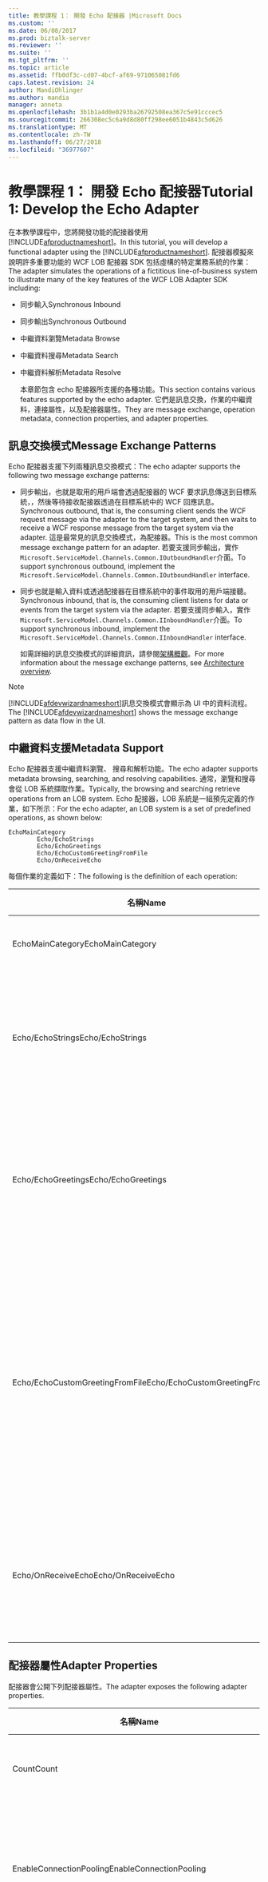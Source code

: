 ```yaml
---
title: 教學課程 1： 開發 Echo 配接器 |Microsoft Docs
ms.custom: ''
ms.date: 06/08/2017
ms.prod: biztalk-server
ms.reviewer: ''
ms.suite: ''
ms.tgt_pltfrm: ''
ms.topic: article
ms.assetid: ffb0df3c-cd07-4bcf-af69-971065081fd6
caps.latest.revision: 24
author: MandiOhlinger
ms.author: mandia
manager: anneta
ms.openlocfilehash: 3b1b1a4d0e0293ba26792508ea367c5e91cccec5
ms.sourcegitcommit: 266308ec5c6a9d8d80ff298ee6051b4843c5d626
ms.translationtype: MT
ms.contentlocale: zh-TW
ms.lasthandoff: 06/27/2018
ms.locfileid: "36977607"
---
```

# <a name="tutorial-1-develop-the-echo-adapter"></a><span data-ttu-id="7275c-102">教學課程 1： 開發 Echo 配接器</span><span class="sxs-lookup"><span data-stu-id="7275c-102">Tutorial 1: Develop the Echo Adapter</span></span>
<span data-ttu-id="7275c-103">在本教學課程中，您將開發功能的配接器使用[!INCLUDE[afproductnameshort](../../includes/afproductnameshort-md.md)]。</span><span class="sxs-lookup"><span data-stu-id="7275c-103">In this tutorial, you will develop a functional adapter using the [!INCLUDE[afproductnameshort](../../includes/afproductnameshort-md.md)].</span></span> <span data-ttu-id="7275c-104">配接器模擬來說明許多重要功能的 WCF LOB 配接器 SDK 包括虛構的特定業務系統的作業：</span><span class="sxs-lookup"><span data-stu-id="7275c-104">The adapter simulates the operations of a fictitious line-of-business system to illustrate many of the key features of the WCF LOB Adapter SDK including:</span></span>  

- <span data-ttu-id="7275c-105">同步輸入</span><span class="sxs-lookup"><span data-stu-id="7275c-105">Synchronous Inbound</span></span>  

- <span data-ttu-id="7275c-106">同步輸出</span><span class="sxs-lookup"><span data-stu-id="7275c-106">Synchronous Outbound</span></span>  

- <span data-ttu-id="7275c-107">中繼資料瀏覽</span><span class="sxs-lookup"><span data-stu-id="7275c-107">Metadata Browse</span></span>  

- <span data-ttu-id="7275c-108">中繼資料搜尋</span><span class="sxs-lookup"><span data-stu-id="7275c-108">Metadata Search</span></span>  

- <span data-ttu-id="7275c-109">中繼資料解析</span><span class="sxs-lookup"><span data-stu-id="7275c-109">Metadata Resolve</span></span>  

  <span data-ttu-id="7275c-110">本章節包含 echo 配接器所支援的各種功能。</span><span class="sxs-lookup"><span data-stu-id="7275c-110">This section contains various features supported by the echo adapter.</span></span> <span data-ttu-id="7275c-111">它們是訊息交換，作業的中繼資料，連接屬性，以及配接器屬性。</span><span class="sxs-lookup"><span data-stu-id="7275c-111">They are message exchange, operation metadata, connection properties, and adapter properties.</span></span>  

## <a name="message-exchange-patterns"></a><span data-ttu-id="7275c-112">訊息交換模式</span><span class="sxs-lookup"><span data-stu-id="7275c-112">Message Exchange Patterns</span></span>  
 <span data-ttu-id="7275c-113">Echo 配接器支援下列兩種訊息交換模式：</span><span class="sxs-lookup"><span data-stu-id="7275c-113">The echo adapter supports the following two message exchange patterns:</span></span>  

- <span data-ttu-id="7275c-114">同步輸出，也就是取用的用戶端會透過配接器的 WCF 要求訊息傳送到目標系統，，然後等待接收配接器透過在目標系統中的 WCF 回應訊息。</span><span class="sxs-lookup"><span data-stu-id="7275c-114">Synchronous outbound, that is, the consuming client sends the WCF request message via the adapter to the target system, and then waits to receive a WCF response message from the target system via the adapter.</span></span> <span data-ttu-id="7275c-115">這是最常見的訊息交換模式，為配接器。</span><span class="sxs-lookup"><span data-stu-id="7275c-115">This is the most common message exchange pattern for an adapter.</span></span> <span data-ttu-id="7275c-116">若要支援同步輸出，實作`Microsoft.ServiceModel.Channels.Common.IOutboundHandler`介面。</span><span class="sxs-lookup"><span data-stu-id="7275c-116">To support synchronous outbound, implement the  `Microsoft.ServiceModel.Channels.Common.IOutboundHandler` interface.</span></span>  

- <span data-ttu-id="7275c-117">同步也就是輸入資料或透過配接器在目標系統中的事件取用的用戶端接聽。</span><span class="sxs-lookup"><span data-stu-id="7275c-117">Synchronous inbound, that is, the consuming client listens for data or events from the target system via the adapter.</span></span> <span data-ttu-id="7275c-118">若要支援同步輸入，實作`Microsoft.ServiceModel.Channels.Common.IInboundHandler`介面。</span><span class="sxs-lookup"><span data-stu-id="7275c-118">To support synchronous inbound, implement the  `Microsoft.ServiceModel.Channels.Common.IInboundHandler` interface.</span></span>  

  <span data-ttu-id="7275c-119">如需詳細的訊息交換模式的詳細資訊，請參閱[架構概觀](architecture-overview-of-the-wcf-lob-adapter-sdk.md)。</span><span class="sxs-lookup"><span data-stu-id="7275c-119">For more information about the message exchange patterns, see [Architecture overview](architecture-overview-of-the-wcf-lob-adapter-sdk.md).</span></span>  

> [!NOTE]
>  <span data-ttu-id="7275c-120">[!INCLUDE[afdevwizardnameshort](../../includes/afdevwizardnameshort-md.md)]訊息交換模式會顯示為 UI 中的資料流程。</span><span class="sxs-lookup"><span data-stu-id="7275c-120">The [!INCLUDE[afdevwizardnameshort](../../includes/afdevwizardnameshort-md.md)] shows the message exchange pattern as data flow in the UI.</span></span>  

## <a name="metadata-support"></a><span data-ttu-id="7275c-121">中繼資料支援</span><span class="sxs-lookup"><span data-stu-id="7275c-121">Metadata Support</span></span>  
 <span data-ttu-id="7275c-122">Echo 配接器支援中繼資料瀏覽、 搜尋和解析功能。</span><span class="sxs-lookup"><span data-stu-id="7275c-122">The echo adapter supports metadata browsing, searching, and resolving capabilities.</span></span> <span data-ttu-id="7275c-123">通常，瀏覽和搜尋會從 LOB 系統擷取作業。</span><span class="sxs-lookup"><span data-stu-id="7275c-123">Typically, the browsing and searching retrieve operations from an LOB system.</span></span> <span data-ttu-id="7275c-124">Echo 配接器，LOB 系統是一組預先定義的作業，如下所示：</span><span class="sxs-lookup"><span data-stu-id="7275c-124">For the echo adapter, an LOB system is a set of predefined operations, as shown below:</span></span>  

```  
EchoMainCategory  
        Echo/EchoStrings  
        Echo/EchoGreetings  
        Echo/EchoCustomGreetingFromFile  
        Echo/OnReceiveEcho  
```  

 <span data-ttu-id="7275c-125">每個作業的定義如下：</span><span class="sxs-lookup"><span data-stu-id="7275c-125">The following is the definition of each operation:</span></span>  

|<span data-ttu-id="7275c-126">**名稱**</span><span class="sxs-lookup"><span data-stu-id="7275c-126">**Name**</span></span>|<span data-ttu-id="7275c-127">**作業定義**</span><span class="sxs-lookup"><span data-stu-id="7275c-127">**Operation Definition**</span></span>|<span data-ttu-id="7275c-128">**說明**</span><span class="sxs-lookup"><span data-stu-id="7275c-128">**Description**</span></span>|<span data-ttu-id="7275c-129">**方向**</span><span class="sxs-lookup"><span data-stu-id="7275c-129">**Direction**</span></span>|  
|--------------|------------------------------|---------------------|-------------------|  
|<span data-ttu-id="7275c-130">EchoMainCategory</span><span class="sxs-lookup"><span data-stu-id="7275c-130">EchoMainCategory</span></span>|<span data-ttu-id="7275c-131">類別目錄</span><span class="sxs-lookup"><span data-stu-id="7275c-131">Category</span></span>|<span data-ttu-id="7275c-132">將分類的作業。</span><span class="sxs-lookup"><span data-stu-id="7275c-132">Categorizes the operations.</span></span>|<span data-ttu-id="7275c-133">不適用</span><span class="sxs-lookup"><span data-stu-id="7275c-133">N/A</span></span>|  
|<span data-ttu-id="7275c-134">Echo/EchoStrings</span><span class="sxs-lookup"><span data-stu-id="7275c-134">Echo/EchoStrings</span></span>|<span data-ttu-id="7275c-135">string [] EchoStrings(string data)</span><span class="sxs-lookup"><span data-stu-id="7275c-135">string[] EchoStrings(string data)</span></span>|<span data-ttu-id="7275c-136">會回應傳入的字串來呼叫用戶端指定的次數。</span><span class="sxs-lookup"><span data-stu-id="7275c-136">Echoes the incoming string a specified number of times to the calling client.</span></span>|<span data-ttu-id="7275c-137">輸出</span><span class="sxs-lookup"><span data-stu-id="7275c-137">Outbound</span></span>|  
|<span data-ttu-id="7275c-138">Echo/EchoGreetings</span><span class="sxs-lookup"><span data-stu-id="7275c-138">Echo/EchoGreetings</span></span>|<span data-ttu-id="7275c-139">[] EchoGreetings(Greeting greeting) 的問候語</span><span class="sxs-lookup"><span data-stu-id="7275c-139">Greeting[] EchoGreetings(Greeting greeting)</span></span>|<span data-ttu-id="7275c-140">會回應傳入的問候語物件來呼叫用戶端指定次數。</span><span class="sxs-lookup"><span data-stu-id="7275c-140">Echoes the incoming Greeting object a specified number of times to the calling client.</span></span>|<span data-ttu-id="7275c-141">輸出</span><span class="sxs-lookup"><span data-stu-id="7275c-141">Outbound</span></span>|  
|<span data-ttu-id="7275c-142">Echo/EchoCustomGreetingFromFile</span><span class="sxs-lookup"><span data-stu-id="7275c-142">Echo/EchoCustomGreetingFromFile</span></span>|<span data-ttu-id="7275c-143">CustomGreeting EchoCustomGreetingFromFile(Uri greetingInstancePath)</span><span class="sxs-lookup"><span data-stu-id="7275c-143">CustomGreeting EchoCustomGreetingFromFile(Uri greetingInstancePath)</span></span>|<span data-ttu-id="7275c-144">藉由從檔案讀取其執行個體回應的問候語物件。</span><span class="sxs-lookup"><span data-stu-id="7275c-144">Echoes the Greeting object by reading its instance from a file.</span></span> <span data-ttu-id="7275c-145">問候語物件的中繼資料被取自預先定義的 XSD 檔案。</span><span class="sxs-lookup"><span data-stu-id="7275c-145">The Greeting object's metadata is obtained from a predefined XSD file.</span></span>|<span data-ttu-id="7275c-146">輸出</span><span class="sxs-lookup"><span data-stu-id="7275c-146">Outbound</span></span>|  
|<span data-ttu-id="7275c-147">Echo/OnReceiveEcho</span><span class="sxs-lookup"><span data-stu-id="7275c-147">Echo/OnReceiveEcho</span></span>|<span data-ttu-id="7275c-148">void OnReceiveEcho （Uri 路徑，長時間內容）</span><span class="sxs-lookup"><span data-stu-id="7275c-148">void OnReceiveEcho(Uri path, long content)</span></span>|<span data-ttu-id="7275c-149">將回應的位置和長度的指定資料夾中卸除的檔案。</span><span class="sxs-lookup"><span data-stu-id="7275c-149">Echoes the location and length of a file dropped in the specified folder.</span></span>|<span data-ttu-id="7275c-150">輸入</span><span class="sxs-lookup"><span data-stu-id="7275c-150">Inbound</span></span>|  

## <a name="adapter-properties"></a><span data-ttu-id="7275c-151">配接器屬性</span><span class="sxs-lookup"><span data-stu-id="7275c-151">Adapter Properties</span></span>  
 <span data-ttu-id="7275c-152">配接器會公開下列配接器屬性。</span><span class="sxs-lookup"><span data-stu-id="7275c-152">The adapter exposes the following adapter properties.</span></span>  


|            <span data-ttu-id="7275c-153">**名稱**</span><span class="sxs-lookup"><span data-stu-id="7275c-153">**Name**</span></span>            | <span data-ttu-id="7275c-154">**類別目錄**</span><span class="sxs-lookup"><span data-stu-id="7275c-154">**Category**</span></span> | <span data-ttu-id="7275c-155">**資料類型**</span><span class="sxs-lookup"><span data-stu-id="7275c-155">**Data Type**</span></span>  |                                                                                                              <span data-ttu-id="7275c-156">**說明**</span><span class="sxs-lookup"><span data-stu-id="7275c-156">**Description**</span></span>                                                                                                               |
|--------------------------------|--------------|----------------|--------------------------------------------------------------------------------------------------------------------------------------------------------------------------------------------------------------------------------------------|
|             <span data-ttu-id="7275c-157">Count</span><span class="sxs-lookup"><span data-stu-id="7275c-157">Count</span></span>              |     <span data-ttu-id="7275c-158">其他</span><span class="sxs-lookup"><span data-stu-id="7275c-158">Misc</span></span>     |  <span data-ttu-id="7275c-159">System.Int32</span><span class="sxs-lookup"><span data-stu-id="7275c-159">System.Int32</span></span>  |                                                                    <span data-ttu-id="7275c-160">用來回應呼叫的用戶端的輸入指定重試次數。</span><span class="sxs-lookup"><span data-stu-id="7275c-160">Used to echo the input the specified number of times to the calling client.</span></span><br /><br /> <span data-ttu-id="7275c-161">預設值 = 5</span><span class="sxs-lookup"><span data-stu-id="7275c-161">Default = 5</span></span>                                                                     |
|    <span data-ttu-id="7275c-162">EnableConnectionPooling</span><span class="sxs-lookup"><span data-stu-id="7275c-162">EnableConnectionPooling</span></span>     |     <span data-ttu-id="7275c-163">其他</span><span class="sxs-lookup"><span data-stu-id="7275c-163">Misc</span></span>     | <span data-ttu-id="7275c-164">System.Boolean</span><span class="sxs-lookup"><span data-stu-id="7275c-164">System.Boolean</span></span> | <span data-ttu-id="7275c-165">用來啟用或停用配接器的連接共用。</span><span class="sxs-lookup"><span data-stu-id="7275c-165">Used to enable or disable connection pooling for the adapter.</span></span><br /><br /> <span data-ttu-id="7275c-166">預設 = true，表示在執行階段引擎會啟用連接共用[!INCLUDE[afproductnameshort](../../includes/afproductnameshort-md.md)]。</span><span class="sxs-lookup"><span data-stu-id="7275c-166">Default = true, meaning that the connection pooling is enabled in runtime engine of the [!INCLUDE[afproductnameshort](../../includes/afproductnameshort-md.md)].</span></span> |
|       <span data-ttu-id="7275c-167">InboundFileFilter</span><span class="sxs-lookup"><span data-stu-id="7275c-167">InboundFileFilter</span></span>        |   <span data-ttu-id="7275c-168">輸入</span><span class="sxs-lookup"><span data-stu-id="7275c-168">Inbound</span></span>    | <span data-ttu-id="7275c-169">System.String</span><span class="sxs-lookup"><span data-stu-id="7275c-169">System.String</span></span>  |                                                   <span data-ttu-id="7275c-170">用於僅限輸入的案例，而且使用 FileSystemWatcher 來監視擴充功能的檔案。</span><span class="sxs-lookup"><span data-stu-id="7275c-170">Used for the inbound scenario only and used by the FileSystemWatcher to monitor the files of the extension.</span></span><br /><br /> <span data-ttu-id="7275c-171">預設 =\*.txt</span><span class="sxs-lookup"><span data-stu-id="7275c-171">Default=\*.txt</span></span>                                                   |
| <span data-ttu-id="7275c-172">InboundFileSystemWatcherFolder</span><span class="sxs-lookup"><span data-stu-id="7275c-172">InboundFileSystemWatcherFolder</span></span> |   <span data-ttu-id="7275c-173">輸入</span><span class="sxs-lookup"><span data-stu-id="7275c-173">Inbound</span></span>    | <span data-ttu-id="7275c-174">System.String</span><span class="sxs-lookup"><span data-stu-id="7275c-174">System.String</span></span>  |                                        <span data-ttu-id="7275c-175">用來設定其中的檔案就會卸除 FileSystemWatcher 來引發通知配接器的資料夾。</span><span class="sxs-lookup"><span data-stu-id="7275c-175">Used to set the folder where the files will be dropped for FileSystemWatcher to raise notification to the adapter.</span></span><br /><br /> <span data-ttu-id="7275c-176">預設 = c:\inbound\watcher。</span><span class="sxs-lookup"><span data-stu-id="7275c-176">Default = c:\inbound\watcher.</span></span>                                        |

## <a name="connection-properties"></a><span data-ttu-id="7275c-177">連接屬性</span><span class="sxs-lookup"><span data-stu-id="7275c-177">Connection Properties</span></span>  
 <span data-ttu-id="7275c-178">Echo 配接器會公開下列連接屬性。</span><span class="sxs-lookup"><span data-stu-id="7275c-178">The echo adapter exposes the following connection properties.</span></span>  

|<span data-ttu-id="7275c-179">**名稱**</span><span class="sxs-lookup"><span data-stu-id="7275c-179">**Name**</span></span>|<span data-ttu-id="7275c-180">**資料類型**</span><span class="sxs-lookup"><span data-stu-id="7275c-180">**Data Type**</span></span>|<span data-ttu-id="7275c-181">**說明**</span><span class="sxs-lookup"><span data-stu-id="7275c-181">**Description**</span></span>|  
|--------------|-------------------|---------------------|  
|<span data-ttu-id="7275c-182">應用程式</span><span class="sxs-lookup"><span data-stu-id="7275c-182">Application</span></span>|<span data-ttu-id="7275c-183">System.String</span><span class="sxs-lookup"><span data-stu-id="7275c-183">System.String</span></span>|<span data-ttu-id="7275c-184">LOB 系統內的應用程式名稱。</span><span class="sxs-lookup"><span data-stu-id="7275c-184">The application name within the LOB system.</span></span> <span data-ttu-id="7275c-185">這個屬性是用於說明用途。</span><span class="sxs-lookup"><span data-stu-id="7275c-185">This property is for illustrative purpose.</span></span> <span data-ttu-id="7275c-186">Echo 配接器並不包含任何 LOB 系統。</span><span class="sxs-lookup"><span data-stu-id="7275c-186">The echo adapter does not involve any LOB system.</span></span><br /><br /> <span data-ttu-id="7275c-187">預設 = lobapplication</span><span class="sxs-lookup"><span data-stu-id="7275c-187">Default = lobapplication</span></span>|  
|<span data-ttu-id="7275c-188">EnableAuthentication</span><span class="sxs-lookup"><span data-stu-id="7275c-188">EnableAuthentication</span></span>|<span data-ttu-id="7275c-189">System.Boolean</span><span class="sxs-lookup"><span data-stu-id="7275c-189">System.Boolean</span></span>|<span data-ttu-id="7275c-190">若為 true，配接器會預期在用戶端認證的使用者名稱 欄位中的值。</span><span class="sxs-lookup"><span data-stu-id="7275c-190">When true, the adapter expects a value in the username field within the client credentials.</span></span><br /><br /> <span data-ttu-id="7275c-191">預設 = false</span><span class="sxs-lookup"><span data-stu-id="7275c-191">Default = false</span></span>|  
|<span data-ttu-id="7275c-192">主機名稱</span><span class="sxs-lookup"><span data-stu-id="7275c-192">Hostname</span></span>|<span data-ttu-id="7275c-193">System.String</span><span class="sxs-lookup"><span data-stu-id="7275c-193">System.String</span></span>|<span data-ttu-id="7275c-194">LOB 系統的所在位置的伺服器名稱。</span><span class="sxs-lookup"><span data-stu-id="7275c-194">The server name where an LOB system resides.</span></span> <span data-ttu-id="7275c-195">這個屬性是用於說明用途。</span><span class="sxs-lookup"><span data-stu-id="7275c-195">This property is for illustrative purpose.</span></span> <span data-ttu-id="7275c-196">Echo 配接器並不包含任何 LOB 系統。</span><span class="sxs-lookup"><span data-stu-id="7275c-196">The echo adapter does not involve any LOB system.</span></span><br /><br /> <span data-ttu-id="7275c-197">預設 = lobhostname</span><span class="sxs-lookup"><span data-stu-id="7275c-197">Default = lobhostname</span></span>|  

## <a name="interface-implementation"></a><span data-ttu-id="7275c-198">介面實作</span><span class="sxs-lookup"><span data-stu-id="7275c-198">Interface Implementation</span></span>  
 <span data-ttu-id="7275c-199">[!INCLUDE[afproductnameshort](../../includes/afproductnameshort-md.md)]定義的類別和介面，必須實作，以支援特定功能的介面卡集合。</span><span class="sxs-lookup"><span data-stu-id="7275c-199">The [!INCLUDE[afproductnameshort](../../includes/afproductnameshort-md.md)] defines a collection of classes and interfaces that must be implemented to support specific features of the adapter.</span></span> <span data-ttu-id="7275c-200">下表描述這些類別和介面、 其描述和實作它們的時機。</span><span class="sxs-lookup"><span data-stu-id="7275c-200">The following table describes those classes and interfaces, their descriptions, and when to implement them.</span></span>  


|                       <span data-ttu-id="7275c-201">**類別/介面**</span><span class="sxs-lookup"><span data-stu-id="7275c-201">**Class/Interface**</span></span>                       |                                                                                       <span data-ttu-id="7275c-202">**何時實作**</span><span class="sxs-lookup"><span data-stu-id="7275c-202">**When to implement**</span></span>                                                                                        |                                                                                      <span data-ttu-id="7275c-203">**說明**</span><span class="sxs-lookup"><span data-stu-id="7275c-203">**Description**</span></span>                                                                                       |
|-----------------------------------------------------------------|----------------------------------------------------------------------------------------------------------------------------------------------------------------------------------------------------|--------------------------------------------------------------------------------------------------------------------------------------------------------------------------------------------|
|       <span data-ttu-id="7275c-204">Microsoft.ServiceModel.Channels.Common.IConnection</span><span class="sxs-lookup"><span data-stu-id="7275c-204">Microsoft.ServiceModel.Channels.Common.IConnection</span></span>        |                                                                     <span data-ttu-id="7275c-205">如果您需要在目標系統中定義的連接。</span><span class="sxs-lookup"><span data-stu-id="7275c-205">If you need to define the connection to the target system.</span></span>                                                                     |                                                                        <span data-ttu-id="7275c-206">定義目標系統的連線。</span><span class="sxs-lookup"><span data-stu-id="7275c-206">Defines the connection to the target system.</span></span>                                                                        |
|    <span data-ttu-id="7275c-207">Microsoft.ServiceModel.Channels.Common.IConnectionFactory</span><span class="sxs-lookup"><span data-stu-id="7275c-207">Microsoft.ServiceModel.Channels.Common.IConnectionFactory</span></span>    |                                                                      <span data-ttu-id="7275c-208">如果您需要建立在目標系統的連線。</span><span class="sxs-lookup"><span data-stu-id="7275c-208">If you need to create a connection to the target system.</span></span>                                                                      |                                                                        <span data-ttu-id="7275c-209">建立目標系統的連線。</span><span class="sxs-lookup"><span data-stu-id="7275c-209">Creates the connection to the target system.</span></span>                                                                        |
|      <span data-ttu-id="7275c-210">Microsoft.ServiceModel.Channels.Common.ConnectionUri</span><span class="sxs-lookup"><span data-stu-id="7275c-210">Microsoft.ServiceModel.Channels.Common.ConnectionUri</span></span>       | <span data-ttu-id="7275c-211">如果您需要管理連線的 Uri。</span><span class="sxs-lookup"><span data-stu-id="7275c-211">If you need to manage a connection Uri.</span></span><br /><br /> <span data-ttu-id="7275c-212">如果您要將分類內的連接屬性[!INCLUDE[addadapterservrefshort](../../includes/addadapterservrefshort-md.md)]工具。</span><span class="sxs-lookup"><span data-stu-id="7275c-212">If you need to categorize connection property within the [!INCLUDE[addadapterservrefshort](../../includes/addadapterservrefshort-md.md)] tool.</span></span> |                                                                      <span data-ttu-id="7275c-213">管理目標系統的連線 Uri。</span><span class="sxs-lookup"><span data-stu-id="7275c-213">Manages a connection Uri for the target system.</span></span>                                                                       |
| <span data-ttu-id="7275c-214">Microsoft.ServiceModel.Channels.Common.IMetadataResolverHandler</span><span class="sxs-lookup"><span data-stu-id="7275c-214">Microsoft.ServiceModel.Channels.Common.IMetadataResolverHandler</span></span> |                                                                       <span data-ttu-id="7275c-215">您的配接器必須支援中繼資料解析功能。</span><span class="sxs-lookup"><span data-stu-id="7275c-215">Your adapter must support metadata resolve capability.</span></span>                                                                       |                                                                           <span data-ttu-id="7275c-216">解析作業和型別中繼資料。</span><span class="sxs-lookup"><span data-stu-id="7275c-216">Resolves operation and type metadata.</span></span>                                                                            |
|  <span data-ttu-id="7275c-217">Microsoft.ServiceModel.Channels.Common.IMetadataSearchHandler</span><span class="sxs-lookup"><span data-stu-id="7275c-217">Microsoft.ServiceModel.Channels.Common.IMetadataSearchHandler</span></span>  |                                                                        <span data-ttu-id="7275c-218">如果您的配接器支援中繼資料搜尋功能。</span><span class="sxs-lookup"><span data-stu-id="7275c-218">If your adapter supports metadata search capability.</span></span>                                                                        |                                                                   <span data-ttu-id="7275c-219">搜尋目標系統中的作業。</span><span class="sxs-lookup"><span data-stu-id="7275c-219">Searches for the operations within the target system.</span></span>                                                                    |
|  <span data-ttu-id="7275c-220">Microsoft.ServiceModel.Channels.Common.IMetadataBrowseHandler</span><span class="sxs-lookup"><span data-stu-id="7275c-220">Microsoft.ServiceModel.Channels.Common.IMetadataBrowseHandler</span></span>  |                                                                            <span data-ttu-id="7275c-221">您的配接器必須支援瀏覽功能</span><span class="sxs-lookup"><span data-stu-id="7275c-221">Your adapter must support browse capability</span></span>                                                                             |                                                                    <span data-ttu-id="7275c-222">瀏覽在目標系統中的作業。</span><span class="sxs-lookup"><span data-stu-id="7275c-222">Browses for the operations within the target system.</span></span>                                                                    |
|     <span data-ttu-id="7275c-223">Microsoft.ServiceModel.Channels.Common.IOutboundHandler</span><span class="sxs-lookup"><span data-stu-id="7275c-223">Microsoft.ServiceModel.Channels.Common.IOutboundHandler</span></span>     |                                                                  <span data-ttu-id="7275c-224">如果您的配接器通常需要支援輸出的功能。</span><span class="sxs-lookup"><span data-stu-id="7275c-224">If your adapter typically needs to support outbound capability.</span></span>                                                                   | <span data-ttu-id="7275c-225">將內送 WCF 要求訊息轉換成目標系統訊息、 叫用目標系統特定函式，並接著將回應轉換成傳出的 WCF 回應訊息。</span><span class="sxs-lookup"><span data-stu-id="7275c-225">Transforms the incoming WCF request message into a target system message, invokes target system specific function, and then transforms the response into an outgoing WCF response message.</span></span> |
|     <span data-ttu-id="7275c-226">Microsoft.ServiceModel.Channels.Common.IInboundHandler</span><span class="sxs-lookup"><span data-stu-id="7275c-226">Microsoft.ServiceModel.Channels.Common.IInboundHandler</span></span>      |                                                                            <span data-ttu-id="7275c-227">如果您的配接器支援輸入的功能。</span><span class="sxs-lookup"><span data-stu-id="7275c-227">If your adapter supports inbound capability.</span></span>                                                                            |                                                                   <span data-ttu-id="7275c-228">會接聽資料和/或從目標系統的事件。</span><span class="sxs-lookup"><span data-stu-id="7275c-228">Listens for data and/or events from the target system.</span></span>                                                                   |

 <span data-ttu-id="7275c-229">若要簡化您的配接器開發工作，使用[!INCLUDE[afdevwizardnameshort](../../includes/afdevwizardnameshort-md.md)]來產生配接器專案，這會建立一組專門針對您的配接器功能的衍生類別。</span><span class="sxs-lookup"><span data-stu-id="7275c-229">To simplify your adapter development, use the [!INCLUDE[afdevwizardnameshort](../../includes/afdevwizardnameshort-md.md)] to generate your adapter project, which creates a set of derived classes tailored to your adapter features.</span></span>  

 <span data-ttu-id="7275c-230">若要自訂的配接器和 connection 屬性透過[!INCLUDE[addadapterservrefshort](../../includes/addadapterservrefshort-md.md)]並[!INCLUDE[consumeadapterservshort](../../includes/consumeadapterservshort-md.md)]工具，修改所產生的下列檔案[!INCLUDE[afdevwizardnameshort](../../includes/afdevwizardnameshort-md.md)]。</span><span class="sxs-lookup"><span data-stu-id="7275c-230">To customize the adapter and connection properties through the [!INCLUDE[addadapterservrefshort](../../includes/addadapterservrefshort-md.md)] and [!INCLUDE[consumeadapterservshort](../../includes/consumeadapterservshort-md.md)] tools, modify the following files generated by [!INCLUDE[afdevwizardnameshort](../../includes/afdevwizardnameshort-md.md)].</span></span>  

- <span data-ttu-id="7275c-231">{Projectname}BindingElement.cs</span><span class="sxs-lookup"><span data-stu-id="7275c-231">{Projectname}BindingElement.cs</span></span>  

- <span data-ttu-id="7275c-232">{Projectname}BindingElementExtensionElement.cs</span><span class="sxs-lookup"><span data-stu-id="7275c-232">{Projectname}BindingElementExtensionElement.cs</span></span>  

- <span data-ttu-id="7275c-233">{Projectname}ConnectionUri.cs</span><span class="sxs-lookup"><span data-stu-id="7275c-233">{Projectname}ConnectionUri.cs</span></span>  

  <span data-ttu-id="7275c-234">如需有關如何執行這項操作的詳細資訊，請參閱 <<c0> [ 步驟 2： 分類配接器和連接屬性](../../adapters-and-accelerators/wcf-lob-adapter-sdk/step-2-categorize-the-adapter-and-connection-properties.md)。</span><span class="sxs-lookup"><span data-stu-id="7275c-234">For details on how to do so, see [Step 2: Categorize the Adapter and Connection Properties](../../adapters-and-accelerators/wcf-lob-adapter-sdk/step-2-categorize-the-adapter-and-connection-properties.md).</span></span>  

## <a name="see-also"></a><span data-ttu-id="7275c-235">另請參閱</span><span class="sxs-lookup"><span data-stu-id="7275c-235">See Also</span></span>  
 [<span data-ttu-id="7275c-236">若要了解 WCF LOB 配接器 SDK 教學課程</span><span class="sxs-lookup"><span data-stu-id="7275c-236">Tutorials to learn the WCF LOB Adapter SDK</span></span>](../../adapters-and-accelerators/wcf-lob-adapter-sdk/tutorials-to-learn-the-wcf-lob-adapter-sdk.md)